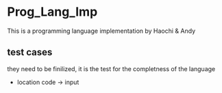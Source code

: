 # Prog_Lang_Imp
This is a programming language implementation by Haochi &amp; Andy

## test cases
  they need to be finilized, it is the test for the completness of the language
  - location
    code -> input

